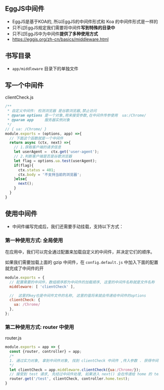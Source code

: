 ## EggJS中间件

- EggJS是基于KOA的, 所以EggJS的中间件形式和 Koa 的中间件形式是一样的
- 只不过EggJS规定我们需要将中间件**写到特殊的目录中**
- 只不过EggJS中为中间件**提供了多种使用方式**
- https://eggjs.org/zh-cn/basics/middleware.html



## 书写目录

- `app/middleware` 目录下的单独文件

## 写一个中间件

clientCheck.js

```js
/**
 * 自定义中间件: 检测浏览器 是谷歌浏览器,禁止访问
 * @param options 是一个对象,用来接受参数,在中间件传参使用  ua:/Chrome/ 
 * @param app     服务器实例对象
 */
// { ua: /Chrome/ }
module.exports = (options, app) =>{
  // 下面这个函数就是一个中间件
  return async (ctx, next) =>{
    // 1.获取客户端的请求信息
    let userAgent =  ctx.get('user-agent');
    // 2.判断客户端是否是谷歌浏览器
    let flag = options.ua.test(userAgent);
    if(flag){
      ctx.status = 401;
      ctx.body = '不支持当前的浏览器';
    }else{
      next();
    }
  }
}
```



## 使用中间件

- 中间件编写完成后，我们还需要手动挂载，支持以下方式：

  

### 第一种使用方式: 全局使用

在应用中，我们可以完全通过配置来加载自定义的中间件，并决定它们的顺序。

如果我们需要加载上面的 gzip 中间件，在 `config.default.js` 中加入下面的配置就完成了中间件的开

```js
module.exports = {
  // 配置需要的中间件，数组顺序即为中间件的加载顺序, 这里的中间件名称就是文件名称
  middleware: [ 'clientCheck' ],

  //  这里的key也是中间件文件的名称, 这里的值将来就会传递给中间件的options
  clientCheck: {
    ua: /Chrome/
  },
};
```





### 第二种使用方式: router 中使用

router.js

```js
module.exports = app => {
  const {router, controller} = app;
  /*
  1. 通过实力对象, 拿到中间件对象, 找到 clientCheck 中间件 ,传入参数 . 获得中间件
  */
  let clientCheck = app.middleware.clientCheck({ua:/Chrome/});
  // 接受到 test 请求, 先经过中间件处理, 如果进入 next() 会在传递给 home 的 test()方法处理
  router.get('/test', clientCheck, controller.home.test);
}
```

